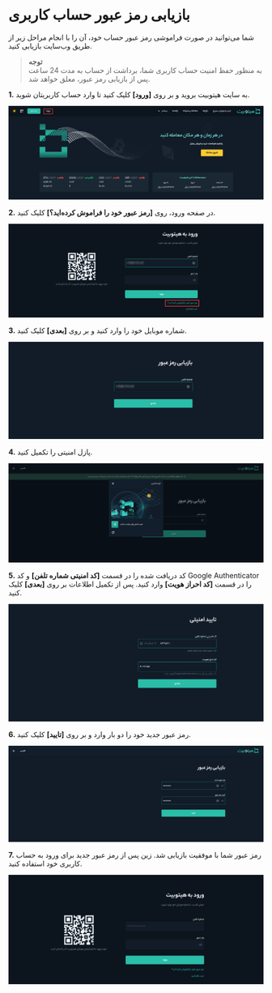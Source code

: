 
# بازیابی رمز عبور حساب کاربری

شما می‌توانید در صورت فراموشی رمز عبور حساب خود، آن را با انجام مراحل زیر از طریق وب‌سایت بازیابی کنید. <br>
> **توجه** <br>
  به منظور حفظ امنیت حساب کاربری شما، برداشت از حساب به مدت 24 ساعت پس از بازیابی رمز عبور، معلق خواهد شد.

**1.**	به سایت هیتوبیت بروید و بر روی **[ورود]** کلیک کنید تا وارد حساب کاربریتان شوید.

![ورود به حساب کاربری](./Images/login.png)

**2.**	در صفحه ورود، روی **[رمز عبور خود را فراموش کرده‌اید؟]** کلیک کنید.

![فراموشی رمز عبور](./Images/forgotten-password.png)

**3.**	شماره موبایل خود را وارد کنید و بر روی **[بعدی]** کلیک کنید.

![بازیابی رمز عبور](./Images/reset-password.png)

**4.**	پازل امنیتی را تکمیل کنید.

![پازل امنیتی ](./Images/security-puzzle-for-reset-password.png)

**5.**  کد دریافت شده را در قسمت **[کد امنیتی شماره تلفن]** و کد Google Authenticator را در قسمت **[کد احراز هویت]** وارد کنید. پس از تکمیل اطلاعات بر روی **[بعدی]** کلیک کنید.

![ورود کد امنیتی](./Images/receive-security-code.png)

**6.**	 رمز عبور جدید خود را دو بار وارد و بر روی **[تایید]** کلیک کنید.

![رمز عبور جدید](./Images/set-new-password.png)

**7.**	رمز عبور شما با موفقیت بازیابی شد. زین پس از رمز عبور جدید برای ورود به حساب کاربری خود استفاده کنید.

![ورود با رمز عبور جدید](./Images/password-restored.png)




